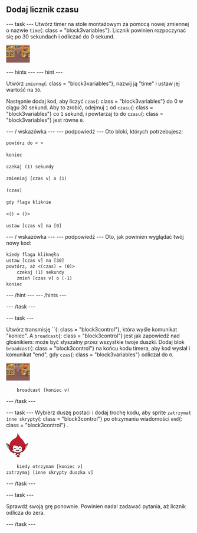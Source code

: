 ## Dodaj licznik czasu

\--- task \--- Utwórz timer na stole montażowym za pomocą nowej zmiennej o nazwie `time`{: class = "block3variables"}. Licznik powinien rozpoczynać się po 30 sekundach i odliczać do 0 sekund.

![Sprite sceny](images/stage-sprite.png)

\--- hints \--- \--- hint \---

Utwórz `zmienną`{: class = "block3variables"}, nazwij ją "time" i ustaw jej wartość na `30`.

Następnie dodaj kod, aby liczyć `czas`{: class = "block3variables"} do 0 w ciągu 30 sekund. Aby to zrobić, odejmuj `1` od `czasu`{: class = "block3variables"} co `1` sekund, i powtarzaj to do `czasu`{: class = "block3variables"} jest równe `0`.

\--- / wskazówka \--- \--- podpowiedź \--- Oto bloki, których potrzebujesz:

```blocks3
powtórz do < >

koniec

czekaj (1) sekundy

zmieniaj [czas v] o (1)

(czas)

gdy flaga kliknie

<() = ()>

ustaw [czas v] na [0]
```

\--- / wskazówka \--- \--- podpowiedź \--- Oto, jak powinien wyglądać twój nowy kod:

```blocks3
kiedy flaga kliknęła
ustaw [czas v] na [30]
powtórz, aż <(czas) = (0)>
    czekaj (1) sekundy
    zmień [czas v] o (-1)
koniec
```

\--- /hint \--- \--- /hints \---

\--- /task \---

\--- task \---

Utwórz transmisję ``{: class = "block3control"}, która wyśle komunikat "koniec". A `broadcast`{: class = "block3control"} jest jak zapowiedź nad głośnikiem: może być słyszalny przez wszystkie twoje duszki. Dodaj blok `broadcast`{: class = "block3control"} na końcu kodu timera, aby kod wysłał i komunikat "end", gdy `czas`{: class = "block3variables"} odliczał do `0`.

![Sprite sceny](images/stage-sprite.png)

```blocks3
    broadcast (koniec v)
```

\--- /task \---

\--- task \--- Wybierz duszę postaci i dodaj trochę kodu, aby sprite `zatrzymał inne skrypty`{: class = "block3control"} po otrzymaniu wiadomości `end`{: class = "block3control"} .

![Giga duszek](images/giga-sprite.png)

```blocks3
    kiedy otrzymam [koniec v]
zatrzymaj [inne skrypty duszka v]
```

\--- /task \---

\--- task \---

Sprawdź swoją grę ponownie. Powinien nadal zadawać pytania, aż licznik odlicza do zera.

\--- /task \---